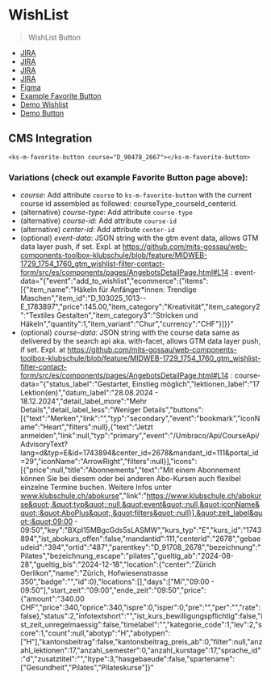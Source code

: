 # WishList

> WishList Button

- [JIRA](https://jira.migros.net/browse/MIDUWEB-866)
- [JIRA](https://jira.migros.net/browse/MIDUWEB-871)
- [JIRA](https://jira.migros.net/browse/MIDUWEB-872)
- [JIRA](https://jira.migros.net/browse/MIDUWEB-1729)
- [Figma](https://www.figma.com/design/thNWJxDbPikhVAE95eEHLI/Design-System-Pages-|%C2%A0Klubschule?node-id=15477-320216&m=dev)
- [Example Favorite Button](../../pages/AngebotsDetailPage.html)
- [Demo Wishlist](https://mits-gossau.github.io/web-components-toolbox-klubschule/src/es/components/web-components-toolbox/docs/TemplateMiduweb.html?rootFolder=src&css=./src/css/variablesCustomKlubschule.css&login=./src/es/components/molecules/login/default-/default-.html&logo=./src/es/components/atoms/logo/default-/default-.html&nav=./src/es/components/web-components-toolbox/src/es/components/molecules/multiLevelNavigation/default-/default-.html&footer=./src/es/components/organisms/footer/default-/default-.html&content=./src/es/components/pages/Merkliste.html)
- [Demo Button](https://mits-gossau.github.io/web-components-toolbox-klubschule/src/es/components/web-components-toolbox/docs/TemplateMiduweb.html?rootFolder=src&css=.%2Fsrc%2Fcss%2FvariablesCustomKlubschule.css&login=.%2Fsrc%2Fes%2Fcomponents%2Fmolecules%2Flogin%2Fdefault-%2Fdefault-.html&logo=.%2Fsrc%2Fes%2Fcomponents%2Fatoms%2Flogo%2Fdefault-%2Fdefault-.html&nav=.%2Fsrc%2Fes%2Fcomponents%2Fweb-components-toolbox%2Fsrc%2Fes%2Fcomponents%2Fmolecules%2FmultiLevelNavigation%2Fdefault-%2Fdefault-.html&footer=.%2Fsrc%2Fes%2Fcomponents%2Forganisms%2Ffooter%2Fdefault-%2Fdefault-.html&content=.%2Fsrc%2Fes%2Fcomponents%2Fpages%2FAngebotsDetailPage.html)

## CMS Integration
```
<ks-m-favorite-button course="D_90478_2667"></ks-m-favorite-button>
```

### Variations (check out example Favorite Button page above):
- *course*: Add attribute `course` to `ks-m-favorite-button` with the current course id assembled as followed: courseType_courseId_centerid.
- (alternative) *course-type*: Add attribute `course-type`
- (alternative) *course-id*: Add attribute `course-id`
- (alternative) *center-id*: Add attribute `center-id`
- (optional) *event-data*: JSON string with the gtm event data, allows GTM data layer push, if set.
    Expl. at https://github.com/mits-gossau/web-components-toolbox-klubschule/blob/feature/MIDWEB-1729_1754_1760_gtm_wishlist-filter-contact-form/src/es/components/pages/AngebotsDetailPage.html#L14 : event-data="{&quot;event&quot;:&quot;add_to_wishlist&quot;,&quot;ecommerce&quot;:{&quot;items&quot;:[{&quot;item_name&quot;:&quot;Häkeln für Anfänger*innen: Trendige Maschen&quot;,&quot;item_id&quot;:&quot;D_103025_1013--E_1783897&quot;,&quot;price&quot;:145.00,&quot;item_category&quot;:&quot;Kreativität&quot;,&quot;item_category2&quot;:&quot;Textiles Gestalten&quot;,&quot;item_category3&quot;:&quot;Stricken und Häkeln&quot;,&quot;quantity&quot;:1,&quot;item_variant&quot;:&quot;Chur&quot;,&quot;currency&quot;:&quot;CHF&quot;}]}}"
- (optional) *course-data*: JSON string with the course data same as delivered by the search api aka. with-facet, allows GTM data layer push, if set.
    Expl. at https://github.com/mits-gossau/web-components-toolbox-klubschule/blob/feature/MIDWEB-1729_1754_1760_gtm_wishlist-filter-contact-form/src/es/components/pages/AngebotsDetailPage.html#L14 : course-data="{&quot;status_label&quot;:&quot;Gestartet, Einstieg möglich&quot;,&quot;lektionen_label&quot;:&quot;17 Lektion(en)&quot;,&quot;datum_label&quot;:&quot;28.08.2024 - 18.12.2024&quot;,&quot;detail_label_more&quot;:&quot;Mehr Details&quot;,&quot;detail_label_less&quot;:&quot;Weniger Details&quot;,&quot;buttons&quot;:[{&quot;text&quot;:&quot;Merken&quot;,&quot;link&quot;:&quot;&quot;,&quot;typ&quot;:&quot;secondary&quot;,&quot;event&quot;:&quot;bookmark&quot;,&quot;iconName&quot;:&quot;Heart&quot;,&quot;filters&quot;:null},{&quot;text&quot;:&quot;Jetzt anmelden&quot;,&quot;link&quot;:null,&quot;typ&quot;:&quot;primary&quot;,&quot;event&quot;:&quot;/Umbraco/Api/CourseApi/AdvisoryText?lang=d&typ=E&id=1743894&center_id=2678&mandant_id=111&portal_id=29&quot;,&quot;iconName&quot;:&quot;ArrowRight&quot;,&quot;filters&quot;:null}],&quot;icons&quot;:[{&quot;price&quot;:null,&quot;title&quot;:&quot;Abonnements&quot;,&quot;text&quot;:&quot;Mit einem Abonnement können Sie bei diesem oder bei anderen Abo-Kursen auch flexibel einzelne Termine buchen. Weitere Infos unter <a href=\&quot;https://www.klubschule.ch/abokurse\&quot; target=\&quot;_blank\&quot;>www.klubschule.ch/abokurse</a>&quot;,&quot;link&quot;:&quot;https://www.klubschule.ch/abokurse&quot;,&quot;typ&quot;:null,&quot;event&quot;:null,&quot;iconName&quot;:&quot;AboPlus&quot;,&quot;filters&quot;:null}],&quot;zeit_label&quot;:&quot;09:00 - 09:50&quot;,&quot;key&quot;:&quot;BXpl15MBgcGds5sLASMW&quot;,&quot;kurs_typ&quot;:&quot;E&quot;,&quot;kurs_id&quot;:&quot;1743894&quot;,&quot;ist_abokurs_offen&quot;:false,&quot;mandantid&quot;:111,&quot;centerid&quot;:&quot;2678&quot;,&quot;gebaeudeid&quot;:&quot;394&quot;,&quot;ortid&quot;:&quot;487&quot;,&quot;parentkey&quot;:&quot;D_91708_2678&quot;,&quot;bezeichnung&quot;:&quot;Pilates&quot;,&quot;bezeichnung_escape&quot;:&quot;pilates&quot;,&quot;gueltig_ab&quot;:&quot;2024-08-28&quot;,&quot;gueltig_bis&quot;:&quot;2024-12-18&quot;,&quot;location&quot;:{&quot;center&quot;:&quot;Zürich Oerlikon&quot;,&quot;name&quot;:&quot;Zürich, Hofwiesenstrasse 350&quot;,&quot;badge&quot;:&quot;&quot;,&quot;id&quot;:0},&quot;locations&quot;:[],&quot;days&quot;:[&quot;Mi&quot;,&quot;09:00 - 09:50&quot;],&quot;start_zeit&quot;:&quot;09:00&quot;,&quot;ende_zeit&quot;:&quot;09:50&quot;,&quot;price&quot;:{&quot;amount&quot;:&quot;340.00 CHF&quot;,&quot;price&quot;:340,&quot;oprice&quot;:340,&quot;ispre&quot;:0,&quot;isper&quot;:0,&quot;pre&quot;:&quot;&quot;,&quot;per&quot;:&quot;&quot;,&quot;rate&quot;:false},&quot;status&quot;:2,&quot;infotextshort&quot;:&quot;&quot;,&quot;ist_kurs_bewilligungspflichtig&quot;:false,&quot;ist_zeit_unregelmaessig&quot;:false,&quot;timelabel&quot;:&quot;&quot;,&quot;kategorie_code&quot;:1,&quot;lev&quot;:2,&quot;score&quot;:1,&quot;count&quot;:null,&quot;abotyp&quot;:&quot;H&quot;,&quot;abotypen&quot;:[&quot;H&quot;],&quot;kantonsbeitrag&quot;:false,&quot;kantonsbeitrag_preis_ab&quot;:0,&quot;filter&quot;:null,&quot;anzahl_lektionen&quot;:17,&quot;anzahl_semester&quot;:0,&quot;anzahl_kurstage&quot;:17,&quot;sprache_id&quot;:&quot;d&quot;,&quot;zusatztitel&quot;:&quot;&quot;,&quot;ltype&quot;:3,&quot;hasgebaeude&quot;:false,&quot;spartename&quot;:[&quot;Gesundheit&quot;,&quot;Pilates&quot;,&quot;Pilateskurse&quot;]}"
